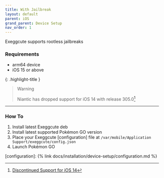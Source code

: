 ```yaml
---
title: With Jailbreak
layout: default
parent: iOS
grand_parent: Device Setup
nav_order: 1
---
```


Exeggcute supports rootless jailbreaks

### Requirements

- arm64 device
- iOS 15 or above

{: .highlight-title }
> Warning
>
> Niantic has dropped support for iOS 14 with release 305.0[^1]

----

### How To

1. Install latest Exeggcute deb
2. Install latest supported Pokémon GO version
3. Place your Exeggcute [configuration] file at `/var/mobile/Application Support/exeggcute/config.json`
4. Launch Pokémon GO

[configuration]: {% link docs/installation/device-setup/configuration.md %}
[^1]: [Discontinued Support for iOS 14](https://niantic.helpshift.com/hc/en/6-pokemon-go/faq/4447-discontinued-support-for-ios-14/)
